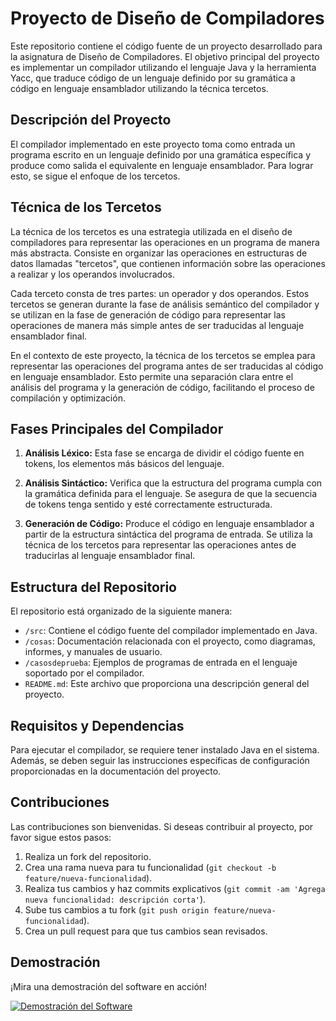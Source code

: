 # Proyecto de Diseño de Compiladores

Este repositorio contiene el código fuente de un proyecto desarrollado para la asignatura de Diseño de Compiladores. El objetivo principal del proyecto es implementar un compilador utilizando el lenguaje Java y la herramienta Yacc, que traduce código de un lenguaje definido por su gramática a código en lenguaje ensamblador utilizando la técnica tercetos.

## Descripción del Proyecto

El compilador implementado en este proyecto toma como entrada un programa escrito en un lenguaje definido por una gramática específica y produce como salida el equivalente en lenguaje ensamblador. Para lograr esto, se sigue el enfoque de los tercetos.

## Técnica de los Tercetos

La técnica de los tercetos es una estrategia utilizada en el diseño de compiladores para representar las operaciones en un programa de manera más abstracta. Consiste en organizar las operaciones en estructuras de datos llamadas "tercetos", que contienen información sobre las operaciones a realizar y los operandos involucrados.

Cada terceto consta de tres partes: un operador y dos operandos. Estos tercetos se generan durante la fase de análisis semántico del compilador y se utilizan en la fase de generación de código para representar las operaciones de manera más simple antes de ser traducidas al lenguaje ensamblador final.

En el contexto de este proyecto, la técnica de los tercetos se emplea para representar las operaciones del programa antes de ser traducidas al código en lenguaje ensamblador. Esto permite una separación clara entre el análisis del programa y la generación de código, facilitando el proceso de compilación y optimización.


## Fases Principales del Compilador

1. **Análisis Léxico:** Esta fase se encarga de dividir el código fuente en tokens, los elementos más básicos del lenguaje.

2. **Análisis Sintáctico:** Verifica que la estructura del programa cumpla con la gramática definida para el lenguaje. Se asegura de que la secuencia de tokens tenga sentido y esté correctamente estructurada.

3. **Generación de Código:** Produce el código en lenguaje ensamblador a partir de la estructura sintáctica del programa de entrada. Se utiliza la técnica de los tercetos para representar las operaciones antes de traducirlas al lenguaje ensamblador final.

## Estructura del Repositorio

El repositorio está organizado de la siguiente manera:

- `/src`: Contiene el código fuente del compilador implementado en Java.
- `/cosas`: Documentación relacionada con el proyecto, como diagramas, informes, y manuales de usuario.
- `/casosdeprueba`: Ejemplos de programas de entrada en el lenguaje soportado por el compilador.
- `README.md`: Este archivo que proporciona una descripción general del proyecto.

## Requisitos y Dependencias

Para ejecutar el compilador, se requiere tener instalado Java en el sistema. Además, se deben seguir las instrucciones específicas de configuración proporcionadas en la documentación del proyecto.

## Contribuciones

Las contribuciones son bienvenidas. Si deseas contribuir al proyecto, por favor sigue estos pasos:

1. Realiza un fork del repositorio.
2. Crea una rama nueva para tu funcionalidad (`git checkout -b feature/nueva-funcionalidad`).
3. Realiza tus cambios y haz commits explicativos (`git commit -am 'Agrega nueva funcionalidad: descripción corta'`).
4. Sube tus cambios a tu fork (`git push origin feature/nueva-funcionalidad`).
5. Crea un pull request para que tus cambios sean revisados.


## Demostración

¡Mira una demostración del software en acción!

[![Demostración del Software](https://img.youtube.com/vi/fgFy4ipxoTg/maxresdefault.jpg)](https://youtu.be/fgFy4ipxoTg)
